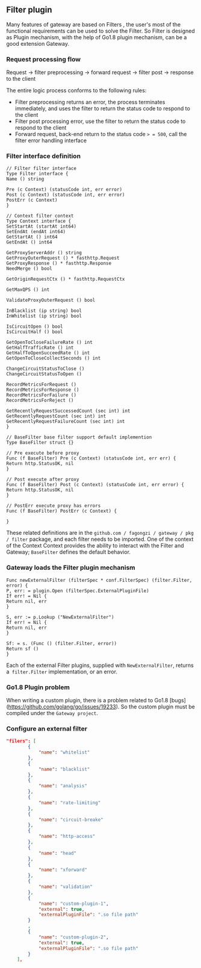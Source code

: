 Filter plugin
--------------
Many features of gateway are based on Filters , the user's most of the functional requirements can be used to solve the Filter. So Filter is designed as Plugin mechanism, with the help of Go1.8 plugin mechanism, can be a good extension Gateway.

### Request processing flow
Request -> filter preprocessing -> forward request -> filter post -> response to the client

The entire logic process conforms to the following rules:

* Filter preprocessing returns an error, the process terminates immediately, and uses the filter to return the status code to respond to the client
* Filter post processing error, use the filter to return the status code to respond to the client
* Forward request, back-end return to the status code `> = 500`, call the filter error handling interface

### Filter interface definition
```Golang
// Filter filter interface
Type Filter interface {
Name () string

Pre (c Context) (statusCode int, err error)
Post (c Context) (statusCode int, err error)
PostErr (c Context)
}

// Context filter context
Type Context interface {
SetStartAt (startAt int64)
SetEndAt (endAt int64)
GetStartAt () int64
GetEndAt () int64

GetProxyServerAddr () string
GetProxyOuterRequest () * fasthttp.Request
GetProxyResponse () * fasthttp.Response
NeedMerge () bool

GetOriginRequestCtx () * fasthttp.RequestCtx

GetMaxQPS () int

ValidateProxyOuterRequest () bool

InBlacklist (ip string) bool
InWhitelist (ip string) bool

IsCircuitOpen () bool
IsCircuitHalf () bool

GetOpenToCloseFailureRate () int
GetHalfTrafficRate () int
GetHalfToOpenSucceedRate () int
GetOpenToCloseCollectSeconds () int

ChangeCircuitStatusToClose ()
ChangeCircuitStatusToOpen ()

RecordMetricsForRequest ()
RecordMetricsForResponse ()
RecordMetricsForFailure ()
RecordMetricsForReject ()

GetRecentlyRequestSuccessedCount (sec int) int
GetRecentlyRequestCount (sec int) int
GetRecentlyRequestFailureCount (sec int) int
}

// BaseFilter base filter support default implemention
Type BaseFilter struct {}

// Pre execute before proxy
Func (f BaseFilter) Pre (c Context) (statusCode int, err err) {
Return http.StatusOK, nil
}

// Post execute after proxy
Func (f BaseFilter) Post (c Context) (statusCode int, err error) {
Return http.StatusOK, nil
}

// PostErr execute proxy has errors
Func (f BaseFilter) PostErr (c Context) {

}
```

These related definitions are in the `github.com / fagongzi / gateway / pkg / filter` package, and each filter needs to be imported. One of the context of the Context Context provides the ability to interact with the Filter and Gateway; `BaseFilter` defines the default behavior.

### Gateway loads the Filter plugin mechanism
```Golang
Func newExternalFilter (filterSpec * conf.FilterSpec) (filter.Filter, error) {
P, err: = plugin.Open (filterSpec.ExternalPluginFile)
If err! = Nil {
Return nil, err
}

S, err := p.Lookup ("NewExternalFilter")
If err! = Nil {
Return nil, err
}

Sf: = s. (Func () (filter.Filter, error))
Return sf ()
}
```

Each of the external Filter plugins, supplied with `NewExternalFilter`, returns a` filter.Filter` implementation, or an error.

### Go1.8 Plugin problem
When writing a custom plugin, there is a problem related to Go1.8 [bugs] (https://github.com/golang/go/issues/19233). So the custom plugin must be compiled under the `Gateway project`.

### Configure an external filter
```json
"filers": [
        {
            "name": "whitelist"
        },
        {
            "name": "blacklist"
        },
        {
            "name": "analysis"
        },
        {
            "name": "rate-limiting"
        },
        {
            "name": "circuit-breake"
        },
        {
            "name": "http-access"
        },
        {
            "name": "head"
        },
        {
            "name": "xforward"
        },
        {
            "name": "validation"
        },
        {
            "name": "custom-plugin-1",
            "external": true,
            "externalPluginFile": ".so file path"
        }
        ,
        {
            "name": "custom-plugin-2",
            "external": true,
            "externalPluginFile": ".so file path"
        }
    ],
```
